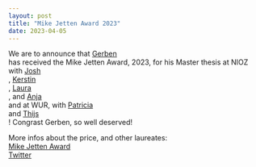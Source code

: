 ```yaml
---
layout: post
title: "Mike Jetten Award 2023"
date: 2023-04-05
---
```


We are to announce that <a href= "https://www.wur.nl/en/persons/gerben-hg-gerben-de-zwaan.htm">Gerben</a><br/> has received the Mike Jetten Award, 2023, for his Master thesis at NIOZ with <a href= "https://www.nioz.nl/en/about/organisation/staff/joshua-hamm">Josh</a><br/>, <a href= "https://www.nioz.nl/en/about/organisation/staff/kerstin-fiege">Kerstin</a><br/>, <a href= "https://www.nioz.nl/en/about/organisation/staff/laura-villanueva">Laura</a><br/>, and <a href= "https://www.nioz.nl/en/about/organisation/staff/anja-spang">Anja</a><br/> and at WUR, with <a href= "https://www.wur.nl/en/Persons/Patricia-Dr.rer.nat.-P-Patricia-Geesink.htm">Patricia</a><br/> and <a href= "https://www.wur.nl/en/Persons/Thijs-prof.dr.ir.-TJG-Thijs-Ettema.htm">Thijs</a><br/>! Congrast Gerben, so well deserved!

More infos about the price, and other laureates:<br/>
<a href= "https://www.knvm.org/activities/awards-and-grants/mike-jetten-award">Mike Jetten Award</a><br/>
<a href= "https://twitter.com/deZwaanGerben/status/1643633573751029760">Twitter</a><br/>
